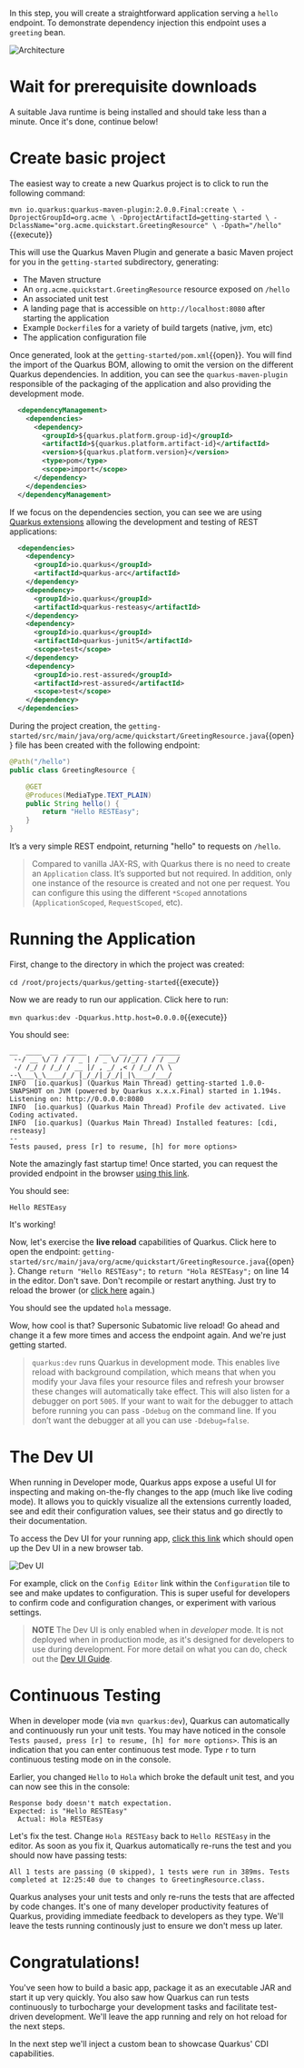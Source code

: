 In this step, you will create a straightforward application serving a `hello` endpoint. To demonstrate dependency injection this endpoint uses a `greeting` bean.

![Architecture](/openshift/assets/middleware/quarkus/arch.png)

# Wait for prerequisite downloads

A suitable Java runtime is being installed and should take less than a minute. Once it's done, continue below!

# Create basic project

The easiest way to create a new Quarkus project is to click to run the following command:

`mvn io.quarkus:quarkus-maven-plugin:2.0.0.Final:create \
    -DprojectGroupId=org.acme \
    -DprojectArtifactId=getting-started \
    -DclassName="org.acme.quickstart.GreetingResource" \
    -Dpath="/hello"`{{execute}}

This will use the Quarkus Maven Plugin and generate a basic Maven project for you in the `getting-started` subdirectory, generating:

* The Maven structure
* An `org.acme.quickstart.GreetingResource` resource exposed on `/hello`
* An associated unit test
* A landing page that is accessible on `http://localhost:8080` after starting the application
* Example `Dockerfile`s for a variety of build targets (native, jvm, etc)
* The application configuration file

Once generated, look at the `getting-started/pom.xml`{{open}}. You will find the import of the Quarkus BOM, allowing to omit the version on the different Quarkus dependencies. In addition, you can see the `quarkus-maven-plugin` responsible of the packaging of the application and also providing the development mode.

```xml
  <dependencyManagement>
    <dependencies>
      <dependency>
        <groupId>${quarkus.platform.group-id}</groupId>
        <artifactId>${quarkus.platform.artifact-id}</artifactId>
        <version>${quarkus.platform.version}</version>
        <type>pom</type>
        <scope>import</scope>
      </dependency>
    </dependencies>
  </dependencyManagement>
```

If we focus on the dependencies section, you can see we are using [Quarkus extensions](https://quarkus.io/extensions/) allowing the development and testing of REST applications:
```xml
  <dependencies>
    <dependency>
      <groupId>io.quarkus</groupId>
      <artifactId>quarkus-arc</artifactId>
    </dependency>
    <dependency>
      <groupId>io.quarkus</groupId>
      <artifactId>quarkus-resteasy</artifactId>
    </dependency>
    <dependency>
      <groupId>io.quarkus</groupId>
      <artifactId>quarkus-junit5</artifactId>
      <scope>test</scope>
    </dependency>
    <dependency>
      <groupId>io.rest-assured</groupId>
      <artifactId>rest-assured</artifactId>
      <scope>test</scope>
    </dependency>
  </dependencies>
```

During the project creation, the `getting-started/src/main/java/org/acme/quickstart/GreetingResource.java`{{open}} file has been created with the following endpoint:

```java
@Path("/hello")
public class GreetingResource {

    @GET
    @Produces(MediaType.TEXT_PLAIN)
    public String hello() {
        return "Hello RESTEasy";
    }
}
```
It’s a very simple REST endpoint, returning "hello" to requests on `/hello`.

> Compared to vanilla JAX-RS, with Quarkus there is no need to create an `Application` class. It’s supported but not required. In addition, only one instance of the resource is created and not one per request. You can configure this using the different `*Scoped` annotations (`ApplicationScoped`, `RequestScoped`, etc).

# Running the Application

First, change to the directory in which the project was created:

`cd /root/projects/quarkus/getting-started`{{execute}}

Now we are ready to run our application. Click here to run:

```mvn quarkus:dev -Dquarkus.http.host=0.0.0.0```{{execute}}

You should see:

```console
__  ____  __  _____   ___  __ ____  ______
 --/ __ \/ / / / _ | / _ \/ //_/ / / / __/
 -/ /_/ / /_/ / __ |/ , _/ ,< / /_/ /\ \
--\___\_\____/_/ |_/_/|_/_/|_|\____/___/
INFO  [io.quarkus] (Quarkus Main Thread) getting-started 1.0.0-SNAPSHOT on JVM (powered by Quarkus x.x.x.Final) started in 1.194s. Listening on: http://0.0.0.0:8080
INFO  [io.quarkus] (Quarkus Main Thread) Profile dev activated. Live Coding activated.
INFO  [io.quarkus] (Quarkus Main Thread) Installed features: [cdi, resteasy]
--
Tests paused, press [r] to resume, [h] for more options>
```

Note the amazingly fast startup time! Once started, you can request the provided endpoint in the browser [using this link](https://[[CLIENT_SUBDOMAIN]]-8080-[[KATACODA_HOST]].environments.katacoda.com/hello).

You should see:

```console
Hello RESTEasy
```
It's working!

Now, let's exercise the **live reload** capabilities of Quarkus. Click here to open the endpoint:  `getting-started/src/main/java/org/acme/quickstart/GreetingResource.java`{{open}}. Change `return "Hello RESTEasy";` to `return "Hola RESTEasy";` on line 14 in the editor. Don't save. Don't recompile or restart anything. Just try to reload the brower (or [click here](https://[[CLIENT_SUBDOMAIN]]-8080-[[KATACODA_HOST]].environments.katacoda.com/hello) again.)

You should see the updated `hola` message.

Wow, how cool is that? Supersonic Subatomic live reload! Go ahead and change it a few more times and access the endpoint again. And we're just getting started.

> `quarkus:dev` runs Quarkus in development mode. This enables live reload with background compilation, which means that when you modify your Java files your resource files and refresh your browser these changes will automatically take effect.
> This will also listen for a debugger on port `5005`. If your want to wait for the debugger to attach before running you can pass `-Ddebug` on the command line. If you don’t want the debugger at all you can use `-Ddebug=false`.

# The Dev UI

When running in Developer mode, Quarkus apps expose a useful UI for inspecting and making on-the-fly changes to the app (much like live coding mode). It allows you to quickly visualize all the extensions currently loaded, see and edit their configuration values, see their status and go directly to their documentation.

To access the Dev UI for your running app, [click this link](https://[[CLIENT_SUBDOMAIN]]-8080-[[KATACODA_HOST]].environments.katacoda.com/q/dev) which should open up the Dev UI in a new browser tab.

![Dev UI](/openshift/assets/middleware/quarkus/dev-ui-overview.png)

For example, click on the `Config Editor` link within the `Configuration` tile to see and make updates to configuration. This is super useful for developers to confirm code and configuration changes, or experiment with various settings.

> **NOTE** The Dev UI is only enabled when in _developer_ mode. It is not deployed when in production mode, as it's designed for developers to use during development. For more detail on what you can do, check out the [Dev UI Guide](https://quarkus.io/guides/dev-ui).

# Continuous Testing

When in developer mode (via `mvn quarkus:dev`), Quarkus can automatically and continuously run your unit tests. You may have noticed in the console `Tests paused, press [r] to resume, [h] for more options>`. This is an indication that you can enter continuous test mode. Type `r` to turn continuous testing mode on in the console.

Earlier, you changed `Hello` to `Hola` which broke the default unit test, and you can now see this in the console:

```
Response body doesn't match expectation.
Expected: is "Hello RESTEasy"
  Actual: Hola RESTEasy
```

Let's fix the test. Change `Hola RESTEasy` back to `Hello RESTEasy` in the editor. As soon as you fix it, Quarkus automatically re-runs the test and you should now have passing tests:

```
All 1 tests are passing (0 skipped), 1 tests were run in 389ms. Tests completed at 12:25:40 due to changes to GreetingResource.class.
```

Quarkus analyses your unit tests and only re-runs the tests that are affected by code changes. It's one of many developer productivity features of Quarkus, providing immediate feedback to developers as they type. We'll leave the tests running continously just to ensure we don't mess up later.

# Congratulations!

You've seen how to build a basic app, package it as an executable JAR and start it up very quickly. You also saw how Quarkus can run tests continuously to turbocharge your development tasks and facilitate test-driven development. We'll leave the app running and rely on hot reload for the next steps.

In the next step we'll inject a custom bean to showcase Quarkus' CDI capabilities.
